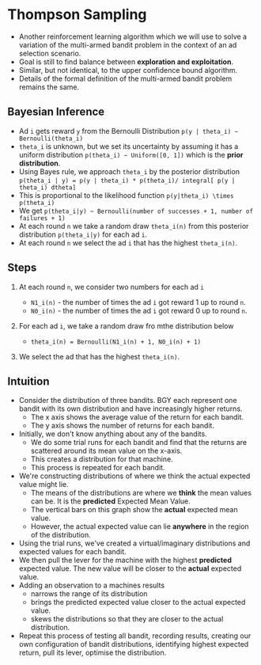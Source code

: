 # Thompson Sampling
- Another reinforcement learning algorithm which we will use to solve a variation of the multi-armed bandit problem in the context of an ad selection scenario.
- Goal is still to find balance between **exploration and exploitation**. 
- Similar, but not identical, to the upper confidence bound algorithm.
- Details of the formal definition of the multi-armed bandit problem remains the same.

## Bayesian Inference
- Ad `i` gets reward `y` from the Bernoulli Distribution `p(y | theta_i) ~ Bernoulli(theta_i)`
- `theta_i` is unknown, but we set its uncertainty by assuming it has a uniform distribution `p(theta_i) ~ Uniform([0, 1])` which is the **prior distribution**.
- Using Bayes rule, we approach `theta_i` by the posterior distribution
`p(theta_i | y) = p(y | theta_i) * p(theta_i)/ integral[ p(y | theta_i) dtheta]`
- This is proportional to the likelihood function `p(y|theta_i) \times p(theta_i)`
- We get `p(theta_i|y) ~ Bernoulli(number of successes + 1, number of failures + 1)`
- At each round `n` we take a random draw `theta_i(n)` from this posterior distribution `p(theta_i|y)` for each ad `i`.
- At each round `n` we select the ad `i` that has the highest `theta_i(n)`.

## Steps
1. At each round `n`, we consider two numbers for each ad `i`
	- `N1_i(n)` - the number of times the ad `i` got reward 1 up to round `n`.
	- `N0_i(n)` - the number of times the ad `i` got reward 0 up to round `n`.

2. For each ad `i`, we take a random draw fro mthe distribution below
	- `theta_i(n) = Bernoulli(N1_i(n) + 1, N0_i(n) + 1)`

3. We select the ad that has the highest `theta_i(n)`.


## Intuition
- Consider the distribution of three bandits. BGY each represent one bandit with its own distribution and have increasingly higher returns. 
	- The x axis shows the average value of the return for each bandit.
	- The y axis shows the number of returns for each bandit.
- Initially, we don't know anything about any of the bandits. 
	- We do some trial runs for each bandit and find that the returns are scattered around its mean value on the x-axis.
	- This creates a distribution for that machine.
	- This process is repeated for each bandit.
- We're constructing distributions of where we think the actual expected value might lie. 
	- The means of the distributions are where we **think** the mean values can be. It is the **predicted** Expected Mean Value.
	- The vertical bars on this graph show the **actual** expected mean value. 
	- However, the actual expected value can lie **anywhere** in the region of the distribution. 
- Using the trial runs, we've created a virtual/imaginary distributions and expected values for each bandit. 
- We then pull the lever for the machine with the highest **predicted** expected value. The new value will be closer to the **actual** expected value.
- Adding an observation to a machines results
	- narrows the range of its distribution
	- brings the predicted expected value closer to the actual expected value.
	- skews the distributions so that they are closer to the actual distribution.
- Repeat this process of testing all bandit, recording results, creating our own configuration of bandit distributions, identifying highest expected return, pull its lever, optimise the distribution. 